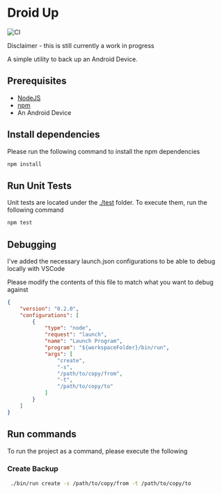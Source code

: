 # Droid Up

![CI](https://github.com/scott-the-programmer/droid-up/workflows/CI/badge.svg)

Disclaimer - this is still currently a work in progress

A simple utility to back up an Android Device.

## Prerequisites

* [NodeJS](https://nodejs.org/en/download/) 
* [npm](https://www.npmjs.com/get-npm)
* An Android Device


## Install dependencies

Please run the following command to install the npm dependencies

```bash
npm install
```


## Run Unit Tests

Unit tests are located under the [./test](./test) folder. To execute them, run the following command

```bash
npm test
```

## Debugging 

I've added the necessary launch.json configurations to be able to debug locally with VSCode

Please modify the contents of this file to match what you want to debug against

```json
{
    "version": "0.2.0",
    "configurations": [
        {
            "type": "node",
            "request": "launch",
            "name": "Launch Program",
            "program": "${workspaceFolder}/bin/run",
            "args": [
                "create",
                "-s",
                "/path/to/copy/from",
                "-t",
                "/path/to/copy/to"
            ]
        }
    ]
}
```

## Run commands

To run the project as a command, please execute the following

### Create Backup

```bash
 ./bin/run create -s /path/to/copy/from -t /path/to/copy/to
```